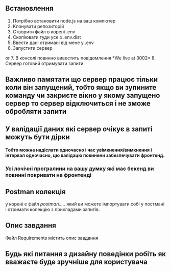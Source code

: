 ## Встановлення
1. Потрібно встановити node.js на ваш компютер 
2. Клонувати репозиторій
3. Створити файл в корені .env
4. Скопіювати туди усе з .env.dist
5. Ввести дані отримані від мене у .env
6. Запустити сервер
  <node server.js>
  or
  <nodemon server.js>
7. В консолі повинно вивестить повідомлення *We live at 3002*
8. Сервер готовий отримувати запити

## Важливо памятати що сервер працює тільки коли він запущений, тобто якщо ви зупините команду чи закриєте вікно у якому запущено сервер то сервер відключиться і не зможе обробляти запити

## У валідації даних які сервер очікує в запиті можуть бути дірки
#### Тобто можна надіслати одночасно і час увімкнення/вимкнення і інтервал одночасно, цю валідацю повинени забезпечувати фронтенд.

### Усі лочічні програлини на вашу думку які має бекенд ви повинні покривати на фронтенді


## Postman колекція
у корені є файл *postman.....* який ви можете імпортувати собі у постмані і отримати колекцію з прикладами запитів.

## Опис завдання
Файл Requirements містить опис завдання

## Будь які питання з дизайну поведінки робіть як вважаєте буде зручніше для користувача
